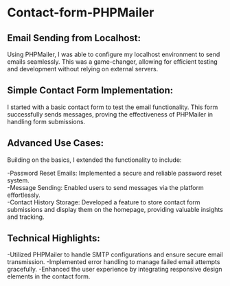 # Contact-form-PHPMailer

## Email Sending from Localhost:
Using PHPMailer, I was able to configure my localhost environment to send emails seamlessly. This was a game-changer, allowing for efficient testing and development without relying on external servers.

## Simple Contact Form Implementation:
I started with a basic contact form to test the email functionality. This form successfully sends messages, proving the effectiveness of PHPMailer in handling form submissions.

## Advanced Use Cases:
 Building on the basics, I extended the functionality to include:

-Password Reset Emails: Implemented a secure and reliable password reset system.
<br>
-Message Sending: Enabled users to send messages via the platform effortlessly.
<br>
-Contact History Storage: Developed a feature to store contact form submissions and display them on the homepage, providing valuable insights and tracking.
## Technical Highlights:

-Utilized PHPMailer to handle SMTP configurations and ensure secure email transmission.
-Implemented error handling to manage failed email attempts gracefully.
-Enhanced the user experience by integrating responsive design elements in the contact form.
